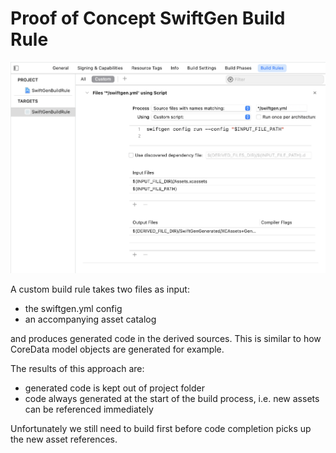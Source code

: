 Proof of Concept SwiftGen Build Rule
====================================

![Build Rule](https://raw.githubusercontent.com/gredman/SwiftGenBuildRule/main/images/rule.png)

A custom build rule takes two files as input:

- the swiftgen.yml config
- an accompanying asset catalog

and produces generated code in the derived sources. This is similar to how CoreData model objects are generated for example.

The results of this approach are:

- generated code is kept out of project folder
- code always generated at the start of the build process, i.e. new assets can be referenced immediately

Unfortunately we still need to build first before code completion picks up the new asset references.
